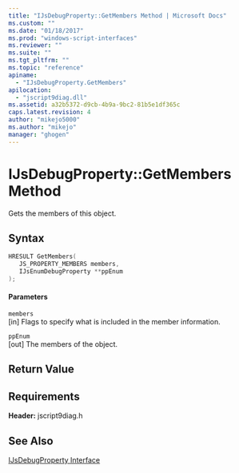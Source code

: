 ```yaml
---
title: "IJsDebugProperty::GetMembers Method | Microsoft Docs"
ms.custom: ""
ms.date: "01/18/2017"
ms.prod: "windows-script-interfaces"
ms.reviewer: ""
ms.suite: ""
ms.tgt_pltfrm: ""
ms.topic: "reference"
apiname: 
  - "IJsDebugProperty.GetMembers"
apilocation: 
  - "jscript9diag.dll"
ms.assetid: a32b5372-d9cb-4b9a-9bc2-81b5e1df365c
caps.latest.revision: 4
author: "mikejo5000"
ms.author: "mikejo"
manager: "ghogen"
---
```

# IJsDebugProperty::GetMembers Method
Gets the members of this object.  
  
## Syntax  
  
```cpp
HRESULT GetMembers(  
   JS_PROPERTY_MEMBERS members,  
   IJsEnumDebugProperty **ppEnum  
);  
```  
  
#### Parameters  
 `members`  
 [in] Flags to specify what is included in the member information.  
  
 `ppEnum`  
 [out] The members of the object.  
  
## Return Value  
  
## Requirements  
 **Header:** jscript9diag.h  
  
## See Also  
 [IJsDebugProperty Interface](../../winscript/reference/ijsdebugproperty-interface.md)